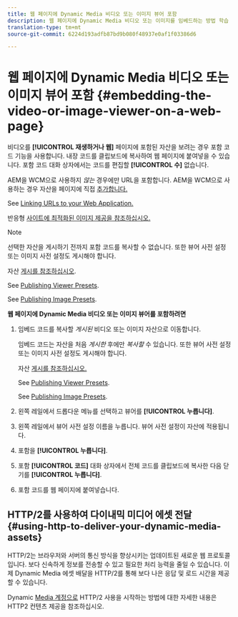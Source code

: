 ```yaml
---
title: 웹 페이지에 Dynamic Media 비디오 또는 이미지 뷰어 포함
description: 웹 페이지에 Dynamic Media 비디오 또는 이미지를 임베드하는 방법 학습
translation-type: tm+mt
source-git-commit: 6224d193adfb87bd9b080f48937e0af1f03386d6

---
```



# 웹 페이지에 Dynamic Media 비디오 또는 이미지 뷰어 포함 {#embedding-the-video-or-image-viewer-on-a-web-page}

비디오를 **[!UICONTROL 재생하거나 웹]** 페이지에 포함된 자산을 보려는 경우 포함 코드 기능을 사용합니다. 내장 코드를 클립보드에 복사하여 웹 페이지에 붙여넣을 수 있습니다. 포함 코드 대화 상자에서는 코드를 편집할 **[!UICONTROL 수]** 없습니다.

AEM을 WCM으로 사용하지 _않는_ 경우에만 URL을 포함합니다. AEM을 WCM으로 사용하는 경우 자산을 페이지에 직접 [추가합니다.](adding-dynamic-media-assets-to-pages.md)

See [Linking URLs to your Web Application.](linking-urls-to-yourwebapplication.md)

반응형 [사이트에 최적화된 이미지 제공을 참조하십시오.](responsive-site.md)

>[!NOTE]
>
>선택한 자산을 게시하기 전까지 포함 코드를 복사할 수 없습니다. 또한 뷰어 사전 설정 또는 이미지 사전 설정도 게시해야 합니다.
>
>자산 [게시를 참조하십시오](publishing-dynamicmedia-assets.md).
>
>See [Publishing Viewer Presets](managing-viewer-presets.md#publishing-viewer-presets).
>
>See [Publishing Image Presets](managing-image-presets.md#publishing-image-presets).

**웹 페이지에 Dynamic Media 비디오 또는 이미지 뷰어를 포함하려면**

1. 임베드 코드를 복사할 *게시된* 비디오 또는 이미지 자산으로 이동합니다.

   임베드 코드는 자산을 처음 *게시한* 후에만 *복사할* 수 있습니다. 또한 뷰어 사전 설정 또는 이미지 사전 설정도 게시해야 합니다.

   자산 [게시를 참조하십시오.](publishing-dynamicmedia-assets.md)

   See [Publishing Viewer Presets](managing-viewer-presets.md#publishing-viewer-presets).

   See [Publishing Image Presets](managing-image-presets.md#publishing-image-presets).

1. 왼쪽 레일에서 드롭다운 메뉴를 선택하고 뷰어를 **[!UICONTROL 누릅니다]**.
1. 왼쪽 레일에서 뷰어 사전 설정 이름을 누릅니다. 뷰어 사전 설정이 자산에 적용됩니다.
1. 포함을 **[!UICONTROL 누릅니다]**.
1. 포함 **[!UICONTROL 코드]** 대화 상자에서 전체 코드를 클립보드에 복사한 다음 닫기를 **[!UICONTROL 누릅니다]**.
1. 포함 코드를 웹 페이지에 붙여넣습니다.

## HTTP/2를 사용하여 다이내믹 미디어 에셋 전달 {#using-http-to-deliver-your-dynamic-media-assets}

HTTP/2는 브라우저와 서버의 통신 방식을 향상시키는 업데이트된 새로운 웹 프로토콜입니다. 보다 신속하게 정보를 전송할 수 있고 필요한 처리 능력을 줄일 수 있습니다. 이제 Dynamic Media 에셋 배달을 HTTP/2를 통해 보다 나은 응답 및 로드 시간을 제공할 수 있습니다.

Dynamic [Media 계정으로](http2.md) HTTP/2 사용을 시작하는 방법에 대한 자세한 내용은 HTTP2 컨텐츠 제공을 참조하십시오.
